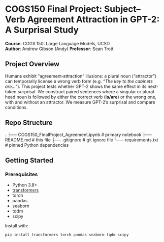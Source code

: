 # COGS150 Final Project: Subject–Verb Agreement Attraction in GPT-2: A Surprisal Study

**Course**: COGS 150: Large Language Models, UCSD  
**Author**: Andrew Gibson (Andy)
**Professor**: Sean Trott

## Project Overview

Humans exhibit “agreement‐attraction” illusions: a plural noun (“attractor”) can temporarily license a wrong verb form (e.g. *“The key to the cabinets are…”*). This project tests whether GPT-2 shows the same effect in its next‐token surprisal. We construct paired sentences where a singular or plural head noun is followed by either the correct verb (**is/are**) or the wrong one, with and without an attractor. We measure GPT-2’s surprisal and compare conditions.

## Repo Structure

.
├── COGS150_FinalProject_Agreement.ipynb    # primary notebook
├── README.md                               # this file
├── .gitignore                              # git ignore file
└── requirements.txt                        # pinned Python dependencies

## Getting Started

### Prerequisites

- Python 3.8+  
- [transformers](https://pypi.org/project/transformers/)  
- torch  
- pandas  
- seaborn  
- tqdm  
- scipy  

Install with:

```bash
pip install transformers torch pandas seaborn tqdm scipy
